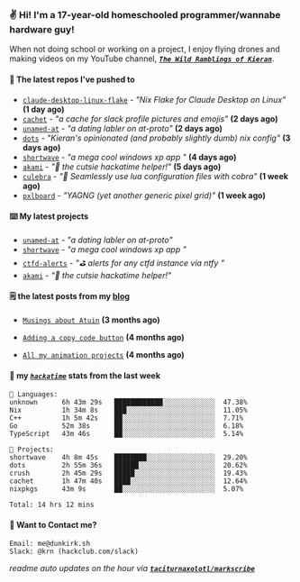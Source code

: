 ### ✌️ Hi! I'm a 17-year-old homeschooled programmer/wannabe hardware guy!

When not doing school or working on a project, I enjoy flying drones and making videos on my YouTube channel, [**_`The Wild Ramblings of Kieran`_**](https://youtube.com/@kieran.rambles).

#### 👷 The latest repos I've pushed to

- [`claude-desktop-linux-flake`](https://github.com/k3d3/claude-desktop-linux-flake) - _"Nix Flake for Claude Desktop on Linux"_ **(1 day ago)**
- [`cachet`](https://github.com/taciturnaxolotl/cachet) - _"a cache for slack profile pictures and emojis"_ **(2 days ago)**
- [`unamed-at`](https://github.com/taciturnaxolotl/unamed-at) - _"a dating labler on at-proto"_ **(2 days ago)**
- [`dots`](https://github.com/taciturnaxolotl/dots) - _"Kieran's opinionated (and probably slightly dumb) nix config"_ **(3 days ago)**
- [`shortwave`](https://github.com/taciturnaxolotl/shortwave) - _"a mega cool windows xp app "_ **(4 days ago)**
- [`akami`](https://github.com/taciturnaxolotl/akami) - _"🌷 the cutsie hackatime helper!"_ **(5 days ago)**
- [`culebra`](https://github.com/Fuabioo/culebra) - _"🐍 Seamlessly use lua configuration files with cobra"_ **(1 week ago)**
- [`pxlboard`](https://github.com/taciturnaxolotl/pxlboard) - _"YAGNG (yet another generic pixel grid)"_ **(1 week ago)**

#### ⌨️ My latest projects

- [`unamed-at`](https://github.com/taciturnaxolotl/unamed-at) - _"a dating labler on at-proto"_
- [`shortwave`](https://github.com/taciturnaxolotl/shortwave) - _"a mega cool windows xp app "_
- [`ctfd-alerts`](https://github.com/taciturnaxolotl/ctfd-alerts) - _"⛳ alerts for any ctfd instance via ntfy "_
- [`akami`](https://github.com/taciturnaxolotl/akami) - _"🌷 the cutsie hackatime helper!"_

#### 🗒️ the latest posts from my [blog](https://dunkirk.sh)

- [`Musings about Atuin`](https://dunkirk.sh/blog/atuin/) **(3 months ago)**

- [`Adding a copy code button`](https://dunkirk.sh/blog/adding-a-copy-button/) **(4 months ago)**

- [`All my animation projects`](https://dunkirk.sh/blog/my-animations/) **(4 months ago)**



#### 📡 my [_`hackatime`_](https://waka.hackclub.com) stats from the last week

```text
💾 Languages:
unknown      6h 43m 29s   ████████████░░░░░░░░░░░░░  47.38%
Nix          1h 34m 8s    ███░░░░░░░░░░░░░░░░░░░░░░  11.05%
C++          1h 5m 42s    ██░░░░░░░░░░░░░░░░░░░░░░░  7.71%
Go           52m 38s      ██░░░░░░░░░░░░░░░░░░░░░░░  6.18%
TypeScript   43m 46s      ██░░░░░░░░░░░░░░░░░░░░░░░  5.14%

💼 Projects:
shortwave    4h 8m 45s    ████████░░░░░░░░░░░░░░░░░  29.20%
dots         2h 55m 36s   ██████░░░░░░░░░░░░░░░░░░░  20.62%
crush        2h 45m 29s   █████░░░░░░░░░░░░░░░░░░░░  19.43%
cachet       1h 47m 40s   ████░░░░░░░░░░░░░░░░░░░░░  12.64%
nixpkgs      43m 9s       ██░░░░░░░░░░░░░░░░░░░░░░░  5.07%

Total: 14 hrs 12 mins
```

#### 📮 Want to Contact me?

```text
Email: me@dunkirk.sh
Slack: @krn (hackclub.com/slack)
```

_readme auto updates on the hour via [**`taciturnaxolotl/markscribe`**](https://github.com/taciturnaxolotl/markscribe)_
